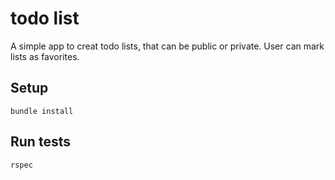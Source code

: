 todo list
==============

A simple app to creat todo lists, that can be public or private. User can mark lists as favorites.

Setup
-----

`bundle install`

Run tests
---------

`rspec`


